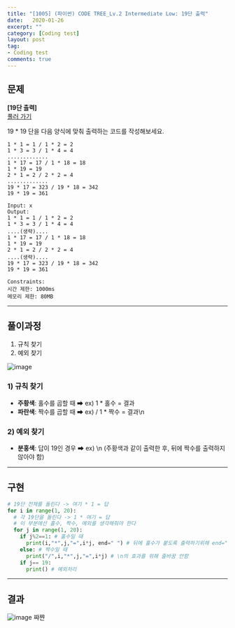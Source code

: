 ```yaml
---
title: "[1005] (파이썬) CODE TREE_Lv.2 Intermediate Low: 19단 출력"
date:   2020-01-26
excerpt: ""
category: [Coding test]
layout: post
tag:
- Coding test
comments: true
---
```



## 문제
**[19단 출력]**  
[풀러 가기](https://www.codetree.ai/)

19 * 19 단을 다음 양식에 맞춰 출력하는 코드를 작성해보세요.

```
1 * 1 = 1 / 1 * 2 = 2 
1 * 3 = 3 / 1 * 4 = 4 
............. 
1 * 17 = 17 / 1 * 18 = 18 
1 * 19 = 19 
2 * 1 = 2 / 2 * 2 = 4 
............. 
19 * 17 = 323 / 19 * 18 = 342 
19 * 19 = 361

```


```
Input: x
Output: 
1 * 1 = 1 / 1 * 2 = 2 
1 * 3 = 3 / 1 * 4 = 4 
....(생략).... 
1 * 17 = 17 / 1 * 18 = 18 
1 * 19 = 19 
2 * 1 = 2 / 2 * 2 = 4 
....(생략).... 
19 * 17 = 323 / 19 * 18 = 342 
19 * 19 = 361
```


```
Constraints:
시간 제한: 1000ms
메모리 제한: 80MB
```




----




## 풀이과정
1) 규칙 찾기
2) 예외 찾기

![image](https://user-images.githubusercontent.com/76824611/128074807-fbf23f42-5b11-4b24-b1af-959c18ffb3c1.png)

### 1) 규칙 찾기
* **주황색**: 홀수를 곱할 때 ➡ ex) 1 * 홀수 = 결과       
* **파란색**: 짝수를 곱할 때 ➡ ex) / 1 * 짝수 = 결과\n      

### 2) 예외 찾기
* **분홍색**: 답이 19인 경우 ➡ ex) \n (주황색과 같이 출력한 후, 뒤에 짝수를 출력하지 않아야 함) 


----

## 구현
```python
# 19단 전체를 돌린다 -> 여기 * 1 = 답
for i in range(1, 20): 
  # 각 19단을 돌린다 -> 1 * 여기 = 답
  # 이 부분에선 홀수, 짝수, 예외를 생각해줘야 한다
  for j in range(1, 20):
    if j%2==1: # 홀수일 때
      print(i,"*",j,"=",i*j, end=" ") # 뒤에 홀수가 붙도록 출력하기위해 end="" 추가    
    else: # 짝수일 때
      print("/",i,"*",j,"=",i*j) # \n의 효과를 위해 줄바꿈 안함
    if j== 19:
      print() # 예외처리

```

---

## 결과
![image](https://user-images.githubusercontent.com/76824611/128076597-58b538ad-c635-4476-9fea-2cee5431e615.png)
쨔쨘





